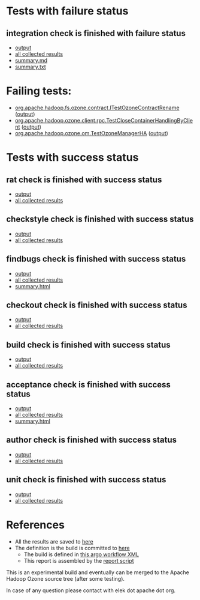 # Tests with failure status

## integration check is finished with failure status

   * [output](https://raw.githubusercontent.com/elek/ozone-ci-q4/master/pr/pr-hdds-2275-dll6v/integration/output.log)
   * [all collected results](https://github.com/elek/ozone-ci-q4/tree/master/pr/pr-hdds-2275-dll6v/integration)
   * [summary.md](https://github.com/elek/ozone-ci-q4/tree/master/pr/pr-hdds-2275-dll6v/integration/summary.md)
   * [summary.txt](https://github.com/elek/ozone-ci-q4/tree/master/pr/pr-hdds-2275-dll6v/integration/summary.txt)

# Failing tests: 

 * [org.apache.hadoop.fs.ozone.contract.ITestOzoneContractRename](hadoop-ozone/ozonefs/org.apache.hadoop.fs.ozone.contract.ITestOzoneContractRename.txt) ([output](hadoop-ozone/ozonefs/org.apache.hadoop.fs.ozone.contract.ITestOzoneContractRename-output.txt))
 * [org.apache.hadoop.ozone.client.rpc.TestCloseContainerHandlingByClient](hadoop-ozone/integration-test/org.apache.hadoop.ozone.client.rpc.TestCloseContainerHandlingByClient.txt) ([output](hadoop-ozone/integration-test/org.apache.hadoop.ozone.client.rpc.TestCloseContainerHandlingByClient-output.txt))
 * [org.apache.hadoop.ozone.om.TestOzoneManagerHA](hadoop-ozone/integration-test/org.apache.hadoop.ozone.om.TestOzoneManagerHA.txt) ([output](hadoop-ozone/integration-test/org.apache.hadoop.ozone.om.TestOzoneManagerHA-output.txt))


# Tests with success status

## rat check is finished with success status

   * [output](https://raw.githubusercontent.com/elek/ozone-ci-q4/master/pr/pr-hdds-2275-dll6v/rat/output.log)
   * [all collected results](https://github.com/elek/ozone-ci-q4/tree/master/pr/pr-hdds-2275-dll6v/rat)


## checkstyle check is finished with success status

   * [output](https://raw.githubusercontent.com/elek/ozone-ci-q4/master/pr/pr-hdds-2275-dll6v/checkstyle/output.log)
   * [all collected results](https://github.com/elek/ozone-ci-q4/tree/master/pr/pr-hdds-2275-dll6v/checkstyle)


## findbugs check is finished with success status

   * [output](https://raw.githubusercontent.com/elek/ozone-ci-q4/master/pr/pr-hdds-2275-dll6v/findbugs/output.log)
   * [all collected results](https://github.com/elek/ozone-ci-q4/tree/master/pr/pr-hdds-2275-dll6v/findbugs)
   * [summary.html](https://elek.github.io/ozone-ci-q4/pr/pr-hdds-2275-dll6v/findbugs/summary.html)


## checkout check is finished with success status

   * [output](https://raw.githubusercontent.com/elek/ozone-ci-q4/master/pr/pr-hdds-2275-dll6v/checkout/output.log)
   * [all collected results](https://github.com/elek/ozone-ci-q4/tree/master/pr/pr-hdds-2275-dll6v/checkout)


## build check is finished with success status

   * [output](https://raw.githubusercontent.com/elek/ozone-ci-q4/master/pr/pr-hdds-2275-dll6v/build/output.log)
   * [all collected results](https://github.com/elek/ozone-ci-q4/tree/master/pr/pr-hdds-2275-dll6v/build)


## acceptance check is finished with success status

   * [output](https://raw.githubusercontent.com/elek/ozone-ci-q4/master/pr/pr-hdds-2275-dll6v/acceptance/output.log)
   * [all collected results](https://github.com/elek/ozone-ci-q4/tree/master/pr/pr-hdds-2275-dll6v/acceptance)
   * [summary.html](https://elek.github.io/ozone-ci-q4/pr/pr-hdds-2275-dll6v/acceptance/summary.html)


## author check is finished with success status

   * [output](https://raw.githubusercontent.com/elek/ozone-ci-q4/master/pr/pr-hdds-2275-dll6v/author/output.log)
   * [all collected results](https://github.com/elek/ozone-ci-q4/tree/master/pr/pr-hdds-2275-dll6v/author)


## unit check is finished with success status

   * [output](https://raw.githubusercontent.com/elek/ozone-ci-q4/master/pr/pr-hdds-2275-dll6v/unit/output.log)
   * [all collected results](https://github.com/elek/ozone-ci-q4/tree/master/pr/pr-hdds-2275-dll6v/unit)




# References

 * All the results are saved to [here](https://github.com/elek/ozone-ci-q4/tree/master/pr/pr-hdds-2275-dll6v/)
 * The definition is the build is committed to [here](https://github.com/elek/argo-ozone)
    * The build is defined in [this argo workflow XML](https://github.com/elek/argo-ozone/blob/master/ozone-build.yaml)
    * This report is assembled by the [report script](https://github.com/elek/argo-ozone/blob/master/scripts/report.sh)

This is an experimental build and eventually can be merged to the Apache Hadoop Ozone source tree (after some testing).

In case of any question please contact with elek dot apache dot org.

